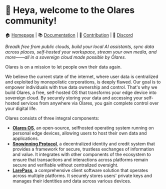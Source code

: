  
# 👋 Heya, welcome to the Olares community!

🏠 [Homepage](https://www.olares.xyz/) | 📚 [Documentation](https://docs.olares.xyz) | 🙋‍ [Contribution](https://docs.olares.xyz/developer/contribute/terminus-os.html) | 🙌 [Discord](https://discord.com/invite/BzfqrgQPDK)

*Breadk free from public clouds, build your local AI assistants, sync data across places, self-hosted your workspace, stream your own media, and more——all in a sovereign cloud made possible by Olares.*

Olares is on a mission to let people own their data again.

We believe the current state of the internet, where user data is centralized and exploited by monopolistic corporations, is deeply flawed. Our goal is to empower individuals with true data ownership and control. That's why we build Olares, a free, self-hosted OS that transforms your edge device into sovereign cloud. By securely storing your data and accessing your self-hosted services from anywhere via Olares, you gain complete control over your digital life.

Olares consists of three integral components:

- [**Olares OS**](https://github.com/beclab/olares), an open-source, selfhosted operating system running on personal edge devices, allowing users to host their own data and applications.
- [**Snowinning Protocol**](https://docs.snowinning.com/protocol/overview.html), a decentralized identity and credit system that provides a framework for secure, trustless exchanges of information and value. It integrates with other components of the ecosystem to ensure that transactions and interactions across platforms remain secure and verifiable without centralized oversight.
- [**LarePass**](https://www.olares.xyz/larepass), a comprehensive client software solution that operates across multiple platforms. It securely stores users' private keys and manages their identities and data across various devices.




